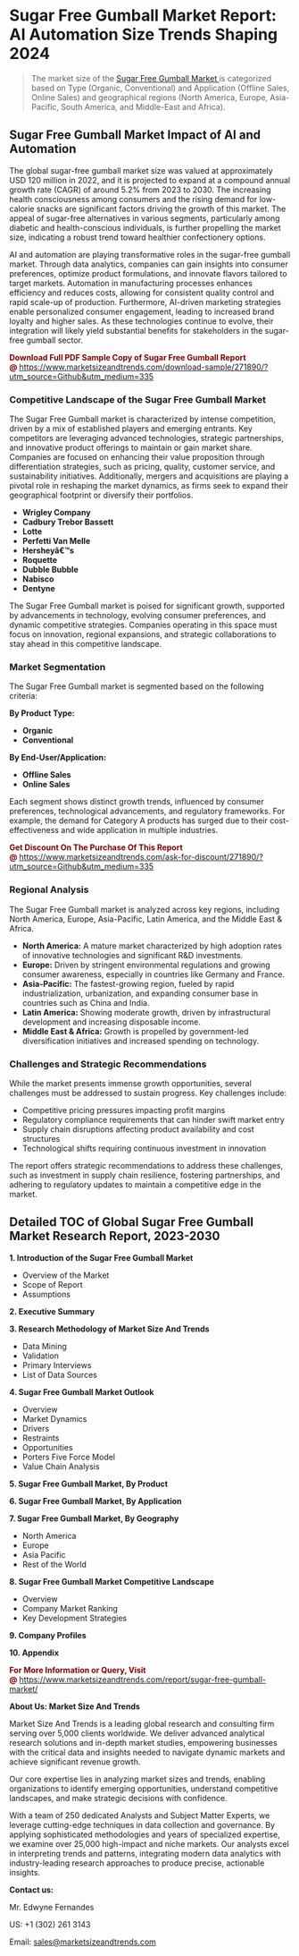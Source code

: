 <h1>Sugar Free Gumball Market Report: AI Automation Size Trends Shaping 2024</h1><blockquote><p>The market size of the <a href="https://www.marketsizeandtrends.com/download-sample/271890/?utm_source=Github&amp;utm_medium=335" target="_blank">Sugar Free Gumball Market </a>is categorized based on Type (Organic, Conventional) and Application (Offline Sales, Online Sales) and geographical regions (North America, Europe, Asia-Pacific, South America, and Middle-East and Africa).</p></blockquote><p><h2>Sugar Free Gumball Market Impact of AI and Automation</h2><p>The global sugar-free gumball market size was valued at approximately USD 120 million in 2022, and it is projected to expand at a compound annual growth rate (CAGR) of around 5.2% from 2023 to 2030. The increasing health consciousness among consumers and the rising demand for low-calorie snacks are significant factors driving the growth of this market. The appeal of sugar-free alternatives in various segments, particularly among diabetic and health-conscious individuals, is further propelling the market size, indicating a robust trend toward healthier confectionery options.</p><p>AI and automation are playing transformative roles in the sugar-free gumball market. Through data analytics, companies can gain insights into consumer preferences, optimize product formulations, and innovate flavors tailored to target markets. Automation in manufacturing processes enhances efficiency and reduces costs, allowing for consistent quality control and rapid scale-up of production. Furthermore, AI-driven marketing strategies enable personalized consumer engagement, leading to increased brand loyalty and higher sales. As these technologies continue to evolve, their integration will likely yield substantial benefits for stakeholders in the sugar-free gumball sector.</p></p><p><strong><span style="color: #800000;">Download Full PDF Sample Copy of Sugar Free Gumball Report @</span>&nbsp;</strong><a href="https://www.marketsizeandtrends.com/download-sample/271890/?utm_source=Github&amp;utm_medium=335">https://www.marketsizeandtrends.com/download-sample/271890/?utm_source=Github&amp;utm_medium=335</a></p><h3>Competitive Landscape of the Sugar Free Gumball Market</h3><p>The Sugar Free Gumball market is characterized by intense competition, driven by a mix of established players and emerging entrants. Key competitors are leveraging advanced technologies, strategic partnerships, and innovative product offerings to maintain or gain market share. Companies are focused on enhancing their value proposition through differentiation strategies, such as pricing, quality, customer service, and sustainability initiatives. Additionally, mergers and acquisitions are playing a pivotal role in reshaping the market dynamics, as firms seek to expand their geographical footprint or diversify their portfolios.</p><p><strong><p><ul><li>Wrigley Company </li><li> Cadbury Trebor Bassett </li><li> Lotte </li><li> Perfetti Van Melle </li><li> Hersheyâ€™s </li><li> Roquette </li><li> Dubble Bubble </li><li> Nabisco </li><li> Dentyne</p></li></ul></p></strong></p><p>The Sugar Free Gumball market is poised for significant growth, supported by advancements in technology, evolving consumer preferences, and dynamic competitive strategies. Companies operating in this space must focus on innovation, regional expansions, and strategic collaborations to stay ahead in this competitive landscape.</p><h3>Market Segmentation</h3><p>The Sugar Free Gumball market is segmented based on the following criteria:</p><p><strong>By Product Type:</strong></p><p><strong><p><ul><li>Organic </li><li> Conventional</p></li></ul></p></strong></p><p><strong>By End-User/Application:</strong></p><p><strong><p><ul><li>Offline Sales </li><li> Online Sales</p></li></ul></p></strong></p><p>Each segment shows distinct growth trends, influenced by consumer preferences, technological advancements, and regulatory frameworks. For example, the demand for Category A products has surged due to their cost-effectiveness and wide application in multiple industries.</p><p><strong><span style="color: #800000;">Get Discount On The Purchase Of This Report @&nbsp;</span></strong><a href="https://www.marketsizeandtrends.com/ask-for-discount/271890/?utm_source=Github&amp;utm_medium=335">https://www.marketsizeandtrends.com/ask-for-discount/271890/?utm_source=Github&amp;utm_medium=335</a></p><h3>Regional Analysis</h3><p>The Sugar Free Gumball market is analyzed across key regions, including North America, Europe, Asia-Pacific, Latin America, and the Middle East &amp; Africa.</p><ul><li><strong>North America:</strong> A mature market characterized by high adoption rates of innovative technologies and significant R&amp;D investments.</li><li><strong>Europe:</strong> Driven by stringent environmental regulations and growing consumer awareness, especially in countries like Germany and France.</li><li><strong>Asia-Pacific:</strong> The fastest-growing region, fueled by rapid industrialization, urbanization, and expanding consumer base in countries such as China and India.</li><li><strong>Latin America:</strong> Showing moderate growth, driven by infrastructural development and increasing disposable income.</li><li><strong>Middle East &amp; Africa:</strong> Growth is propelled by government-led diversification initiatives and increased spending on technology.</li></ul><h3>Challenges and Strategic Recommendations</h3><p>While the market presents immense growth opportunities, several challenges must be addressed to sustain progress. Key challenges include:</p><ul><li>Competitive pricing pressures impacting profit margins</li><li>Regulatory compliance requirements that can hinder swift market entry</li><li>Supply chain disruptions affecting product availability and cost structures</li><li>Technological shifts requiring continuous investment in innovation</li></ul><p>The report offers strategic recommendations to address these challenges, such as investment in supply chain resilience, fostering partnerships, and adhering to regulatory updates to maintain a competitive edge in the market.</p><h2>Detailed TOC of Global Sugar Free Gumball Market Research Report, 2023-2030</h2><p><strong>1. Introduction of the Sugar Free Gumball Market</strong></p><ul><li>Overview of the Market</li><li>Scope of Report</li><li>Assumptions&nbsp;</li></ul><p><strong>2. Executive Summary</strong></p><p><strong>3. Research Methodology of <strong>Market Size And Trends</strong></strong></p><ul><li>Data Mining</li><li>Validation</li><li>Primary Interviews</li><li>List of Data Sources&nbsp;</li></ul><p><strong>4. Sugar Free Gumball Market Outlook</strong></p><ul><li>Overview</li><li>Market Dynamics</li><li>Drivers</li><li>Restraints</li><li>Opportunities</li><li>Porters Five Force Model</li><li>Value Chain Analysis&nbsp;</li></ul><p><strong>5. Sugar Free Gumball Market, By Product</strong></p><p><strong>6. Sugar Free Gumball Market, By Application</strong></p><p><strong>7. Sugar Free Gumball Market, By Geography</strong></p><ul><li>North America</li><li>Europe</li><li>Asia Pacific</li><li>Rest of the World&nbsp;</li></ul><p><strong>8. Sugar Free Gumball Market Competitive Landscape</strong></p><ul><li>Overview</li><li>Company Market Ranking</li><li>Key Development Strategies&nbsp;</li></ul><p><strong>9. Company Profiles</strong></p><p><strong>10. Appendix</strong></p><p><strong><span style="color: #800000;">For More Information or Query, Visit @&nbsp;</span></strong><a href="https://www.marketsizeandtrends.com/report/sugar-free-gumball-market/">https://www.marketsizeandtrends.com/report/sugar-free-gumball-market/</a></p><p></p><p><strong>About Us:&nbsp;Market Size And Trends</strong></p><p>Market Size And Trends&nbsp;is a leading global research and consulting firm serving over 5,000 clients worldwide. We deliver advanced analytical research solutions and in-depth market studies, empowering businesses with the critical data and insights needed to navigate dynamic markets and achieve significant revenue growth.</p><p>Our core expertise lies in analyzing market sizes and trends, enabling organizations to identify emerging opportunities, understand competitive landscapes, and make strategic decisions with confidence.</p><p>With a team of 250 dedicated Analysts and Subject Matter Experts, we leverage cutting-edge techniques in data collection and governance. By applying sophisticated methodologies and years of specialized expertise, we examine over 25,000 high-impact and niche markets. Our analysts excel in interpreting trends and patterns, integrating modern data analytics with industry-leading research approaches to produce precise, actionable insights.</p><p><strong>Contact us:</strong></p><p>Mr. Edwyne Fernandes</p><p>US: +1 (302) 261 3143</p><p>Email: <a href="mailto:sales@marketsizeandtrends.com">sales@marketsizeandtrends.com</a>&nbsp;</p>
